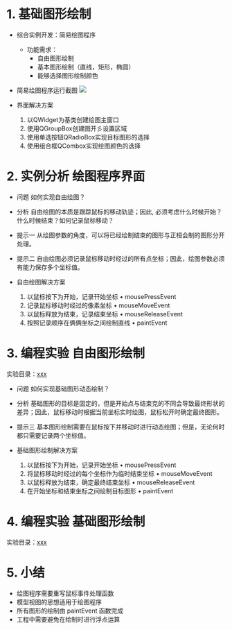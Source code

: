 # 1. 基础图形绘制
- 综合实例开发：简易绘图程序
    - 功能需求：
        - 自甶图形绘制
        - 基本图形绘制（直线，矩形，椭圆）
        - 能够选择图形绘制颜色

- 简易绘图程序运行截图
    ![](_v_images_/.png)

- 界面解决方案
    1. 以QWidget为基类创建绘图主窗口
    2. 使用QGroupBox创建图开彡设置区域
    3. 使用单选按钮QRadioBox实现目标图形的选择
    4. 使用组合框QCombox实现绘图颜色的选择

# 2. 实例分析 绘图程序界面

- 问题
    如何实现自由绘图？

- 分析
    自由绘图的本质是跟踪鼠标的移动轨迹；因此, 必须考虑什么时候开始？什么时候结束？如何记录鼠标移动？

- 提示一
    从绘图参数的角度，可以将已经绘制结束的图形与正桓会制的图形分开处理。

- 提示二
    自由绘图必须记录鼠标移动时经过的所有点坐标；因此，绘图参数必须有能力保存多个坐标值。

- 自甶绘图解决方案
    1. 以鼠标按下为开始，记录幵始坐标
        • mousePressEvent
    2. 记录鼠标移动时经过的像素坐标
        • mouseMoveEvent
    3. 以鼠标释放为结束，记录结束坐标
        • mouseReleaseEvent
    4. 按照记录顺序在俩俩坐标之间绘制直线
        • paintEvent

# 3. 编程实验 自由图形绘制
实验目录：[xxx](vx_attachments\xxx)

- 问题
    如何实现基础图形动态绘制？

- 分析
    基础图形的目标是固定的，但是开始点与结束克的不同会导致最终形状的差异；因此，鼠标移动时根据当前坐标实时绘图，鼠标松开时确定最终图形。

- 提示三
    基本图形绘制需要在鼠标按下并移动时进行动态绘图；但是，无论何时都只需要记录两个坐标值。

- 基础图形绘制解决方案
    1. 以鼠标按下为开始，记录开始坐标
        • mousePressEvent
    2. 将鼠标移动时经过的每个坐标作为临时结束坐标
        • mouseMoveEvent
    3. 以鼠标释放为结束，确定最终结束坐标
        • mouseReleaseEvent
    4. 在开始坐标和结束坐标之间绘制目标图形
        • paintEvent

# 4. 编程实验 基础图形绘制
实验目录：[xxx](vx_attachments\xxx)

# 5. 小结
- 绘图程序需要重写鼠标事件处理函数
- 模型视图的思想适用于绘图程序
- 所有图形的绘制由 paintEvent 函数完成
- 工程中需要避免在绘制时进行浮点运算

